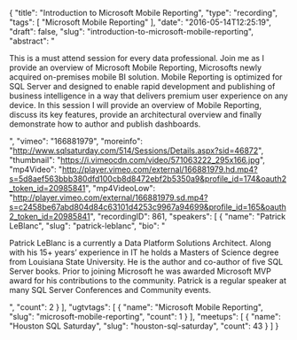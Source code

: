 {
  "title": "Introduction to Microsoft Mobile Reporting",
  "type": "recording",
  "tags": [
    "Microsoft Mobile Reporting"
  ],
  "date": "2016-05-14T12:25:19",
  "draft": false,
  "slug": "introduction-to-microsoft-mobile-reporting",
  "abstract": "<p>This is a must attend session for every data professional.  Join me as I provide an overview of Microsoft Mobile Reporting, Microsofts newly acquired on-premises mobile BI solution.  Mobile Reporting is optimized for SQL Server and designed to enable rapid development and publishing of business intelligence in a way that delivers premium user experience on any device.  In this session I will provide an overview of Mobile Reporting, discuss its key features, provide an architectural overview and finally demonstrate how to author and publish dashboards.</p>",
  "vimeo": "166881979",
  "moreinfo": "http://www.sqlsaturday.com/514/Sessions/Details.aspx?sid=46872",
  "thumbnail": "https://i.vimeocdn.com/video/571063222_295x166.jpg",
  "mp4Video": "http://player.vimeo.com/external/166881979.hd.mp4?s=5d8aef563bbb380dfd100cb8d8472ebf2b5350a9&profile_id=174&oauth2_token_id=20985841",
  "mp4VideoLow": "http://player.vimeo.com/external/166881979.sd.mp4?s=c2458be67abd804d84c63101d4253c9967a94699&profile_id=165&oauth2_token_id=20985841",
  "recordingID": 861,
  "speakers": [
    {
      "name": "Patrick LeBlanc",
      "slug": "patrick-leblanc",
      "bio": "<p>Patrick LeBlanc is a currently a Data Platform Solutions Architect. Along with his 15+ years’ experience in IT he holds a Masters of Science degree from Louisiana State University. He is the author and co-author of five SQL Server books. Prior to joining Microsoft he was awarded Microsoft MVP award for his contributions to the community.  Patrick is a regular speaker at many SQL Server Conferences and Community events.</p>",
      "count": 2
    }
  ],
  "ugtvtags": [
    {
      "name": "Microsoft Mobile Reporting",
      "slug": "microsoft-mobile-reporting",
      "count": 1
    }
  ],
  "meetups": [
    {
      "name": "Houston SQL Saturday",
      "slug": "houston-sql-saturday",
      "count": 43
    }
  ]
}
